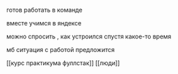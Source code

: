 
готов работать в команде

вместе учимся в яндексе

можно спросить , как устроился спустя какое-то время

  

мб ситуация с работой предложится

[[курс практикума фуллстак]]
[[люди]]